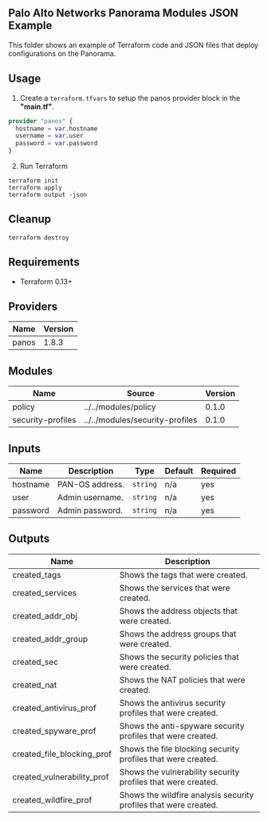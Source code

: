 Palo Alto Networks Panorama Modules JSON Example
---
This folder shows an example of Terraform code and JSON files that deploy configurations on the Panorama.

Usage
---

1. Create a `terraform.tfvars` to setup the panos provider block in the **"main.tf"**.

```terraform
provider "panos" {
  hostname = var.hostname
  username = var.user
  password = var.password
}
```

2. Run Terraform

```
terraform init
terraform apply
terraform output -json
```

Cleanup
---

```
terraform destroy
```

Requirements
---

* Terraform 0.13+

Providers
---

Name | Version
-----|------
panos | 1.8.3

Modules
---

Name | Source | Version
---|---|---
policy | ../../modules/policy | 0.1.0
security-profiles | ../../modules/security-profiles | 0.1.0

Inputs
---

Name | Description | Type | Default | Required
-----|-----|-----|-----|-----
hostname | PAN-OS address. | `string` | n/a | yes
user | Admin username. | `string` | n/a | yes
password | Admin password. | `string` | n/a | yes

Outputs
---

Name | Description
---|---
created_tags | Shows the tags that were created.
created_services |Shows the services that were created.
created_addr_obj |Shows the address objects that were created.
created_addr_group |Shows the address groups that were created.
created_sec |Shows the security policies that were created.
created_nat |Shows the NAT policies that were created.
created_antivirus_prof | Shows the antivirus security profiles that were created.
created_spyware_prof |Shows the anti-spyware security profiles that were created.
created_file_blocking_prof |Shows the file blocking security profiles that were created.
created_vulnerability_prof |Shows the vulnerability security profiles that were created.
created_wildfire_prof |Shows the wildfire analysis security profiles that were created.